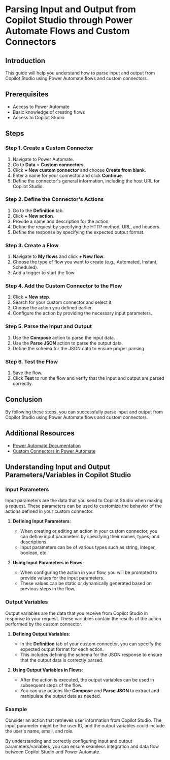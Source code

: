 # Parsing Input and Output from Copilot Studio through Power Automate Flows and Custom Connectors

## Introduction

This guide will help you understand how to parse input and output from Copilot Studio using Power Automate flows and custom connectors.

## Prerequisites

- Access to Power Automate
- Basic knowledge of creating flows
- Access to Copilot Studio

## Steps

### Step 1. Create a Custom Connector

1. Navigate to Power Automate.
2. Go to **Data** > **Custom connectors**.
3. Click **+ New custom connector** and choose **Create from blank**.
4. Enter a name for your connector and click **Continue**.
5. Define the connector's general information, including the host URL for Copilot Studio.

### Step 2. Define the Connector's Actions

1. Go to the **Definition** tab.
2. Click **+ New action**.
3. Provide a name and description for the action.
4. Define the request by specifying the HTTP method, URL, and headers.
5. Define the response by specifying the expected output format.

### Step 3. Create a Flow

1. Navigate to **My flows** and click **+ New flow**.
2. Choose the type of flow you want to create (e.g., Automated, Instant, Scheduled).
3. Add a trigger to start the flow.

### Step 4. Add the Custom Connector to the Flow

1. Click **+ New step**.
2. Search for your custom connector and select it.
3. Choose the action you defined earlier.
4. Configure the action by providing the necessary input parameters.

### Step 5. Parse the Input and Output

1. Use the **Compose** action to parse the input data.
2. Use the **Parse JSON** action to parse the output data.
3. Define the schema for the JSON data to ensure proper parsing.

### Step 6. Test the Flow

1. Save the flow.
2. Click **Test** to run the flow and verify that the input and output are parsed correctly.

## Conclusion

By following these steps, you can successfully parse input and output from Copilot Studio using Power Automate flows and custom connectors.

## Additional Resources

- [Power Automate Documentation](https://docs.microsoft.com/en-us/power-automate/)
- [Custom Connectors in Power Automate](https://docs.microsoft.com/en-us/connectors/custom-connectors/)

## Understanding Input and Output Parameters/Variables in Copilot Studio

### Input Parameters

Input parameters are the data that you send to Copilot Studio when making a request. These parameters can be used to customize the behavior of the actions defined in your custom connector.

1. **Defining Input Parameters**:
    - When creating or editing an action in your custom connector, you can define input parameters by specifying their names, types, and descriptions.
    - Input parameters can be of various types such as string, integer, boolean, etc.

2. **Using Input Parameters in Flows**:
    - When configuring the action in your flow, you will be prompted to provide values for the input parameters.
    - These values can be static or dynamically generated based on previous steps in the flow.

### Output Variables

Output variables are the data that you receive from Copilot Studio in response to your request. These variables contain the results of the action performed by the custom connector.

1. **Defining Output Variables**:
    - In the **Definition** tab of your custom connector, you can specify the expected output format for each action.
    - This includes defining the schema for the JSON response to ensure that the output data is correctly parsed.

2. **Using Output Variables in Flows**:
    - After the action is executed, the output variables can be used in subsequent steps of the flow.
    - You can use actions like **Compose** and **Parse JSON** to extract and manipulate the output data as needed.

### Example

Consider an action that retrieves user information from Copilot Studio. The input parameter might be the user ID, and the output variables could include the user's name, email, and role.

By understanding and correctly configuring input and output parameters/variables, you can ensure seamless integration and data flow between Copilot Studio and Power Automate.
